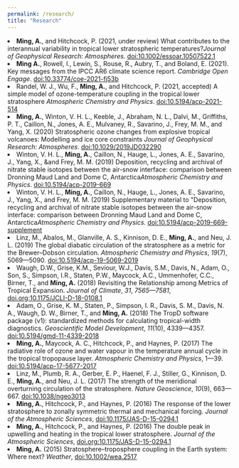 ```yaml
---
permalink: /research/
title: "Research"
---
```

        
 <style>
.csl-block {
    font-size: 16px;
}
.csl-title, .csl-author, .csl-event, .csl-editor, .csl-venue {
    display: block;
    position: relative;
    font-size: 16px;
}

.csl-title b {
    font-weight: 600;
}

.csl-content {
    display: inline-block;
    vertical-align: top;
    padding-left: 20px;
}

.no-bullet {
   list-style-type: none;
}

</style>

<li><span id="<Ming_2021b"><b>Ming, A.</b>, and Hitchcock, P. (2021, under review) What contributes to the interannual variability in tropical lower stratospheric temperatures?<i>Journal of Geophysical Research: Atmospheres</i>. <a href="https://doi.org/10.1002/essoar.10507522.1">doi:10.1002/essoar.10507522.1</a></span></li>
<li><span id="Ming_2021a"><b>Ming A.</b>, Rowell, I., Lewin, S., Rouse, R., Aubry, T., and Boland, E. (2021). Key messages from the IPCC AR6 climate science report. <i>Cambridge Open Engage</i>. <a href="https://doi.org/10.33774/coe-2021-fj53b">doi:10.33774/coe-2021-fj53b</a></span></li>
<li><span id="<Randel_2021">Randel, W. J., Wu, F., <b>Ming, A.</b>, and Hitchcock, P. (2021, accepted) A simple model of ozone-temperature coupling in the tropical lower stratosphere <i>Atmospheric Chemistry and Physics</i>. <a href="https://doi.org/10.5194/acp-2021-514">doi:10.5194/acp-2021-514</a></span></li>
<li><span id="<Ming_2020"><b>Ming, A.</b>, Winton, V. H. L., Keeble, J., Abraham, N. L., Dalvi, M., Griffiths, P. T., Caillon, N., Jones, A. E., Mulvaney, R., Savarino, J., Frey, M. M., and Yang, X. (2020) Stratospheric ozone changes from explosive tropical volcanoes: Modelling and ice core constraints <i>Journal of Geophysical Research: Atmospheres</i>. <a href="https://doi.org/10.1029/2019JD032290">doi:10.1029/2019JD032290</a></span></li>
<li><span id="Winton_2019">Winton, V. H. L., <b>Ming, A.</b>, Caillon, N., Hauge, L., Jones, A. E., Savarino, J., Yang, X., &and Frey, M. M. (2019) Deposition, recycling and archival of nitrate stable isotopes between the air-snow  interface: comparison between Dronning Maud Land and Dome C, Antarctica<i>Atmospheric Chemistry and Physics</i>. <a href="https://doi.org/10.5194/acp-2019-669">doi:10.5194/acp-2019-669</a></span></li>
<li><span id="Winton_2020">Winton, V. H. L., <b>Ming, A.</b>, Caillon, N., Hauge, L., Jones, A. E., Savarino, J., Yang, X., and Frey, M. M. (2019) Supplementary material to "Deposition, recycling and archival of nitrate stable isotopes between the air-snow interface: comparison between Dronning Maud Land and Dome C, Antarctica<i>Atmospheric Chemistry and Physics</i>. <a href="https://doi.org/10.5194/acp-2019-669-supplement">doi:10.5194/acp-2019-669-supplement</a></span></li>
<li><span id="Linz_2019">Linz, M., Abalos, M., Glanville, A. S., Kinnison, D. E., <b>Ming, A.</b>, and Neu, J. L. (2019) The global diabatic circulation of the stratosphere as a metric for the Brewer–Dobson circulation. <i>Atmospheric Chemistry and Physics</i>, <i>19</i>(7), 5069&mdash;5090. <a href="https://doi.org/10.5194/acp-19-5069-2019">doi:10.5194/acp-19-5069-2019</a></span></li>
<li><span id="Waugh_2018">Waugh, D.W., Grise, K.M., Seviour, W.J., Davis, S.M., Davis, N., Adam, O., Son, S., Simpson, I.R., Staten, P.W., Maycock, A.C., Ummenhofer, C.C., Birner, T., and <b>Ming, A.</b> (2018) Revisiting the Relationship among Metrics of Tropical Expansion. <i>Journal of Climate</i>, <i>31</i>, <i>7565&mdash;7581</i>, <a href="https://doi.org/10.1175/JCLI-D-18-0108.1">doi.org:10.1175/JCLI-D-18-0108.1</a></span></li>
<li><span id="Adam_2018">Adam, O., Grise, K. M., Staten, P., Simpson, I. R., Davis, S. M., Davis, N. A., Waugh, D. W., Birner, T., and <b>Ming, A.</b> (2018) The TropD software package (v1): standardized methods for calculating tropical-width diagnostics. <i>Geoscientific Model Development</i>, <i>11</i>(10), 4339&mdash;4357. <a href="https://doi.org/10.5194/gmd-11-4339-2018">doi:10.5194/gmd-11-4339-2018</a></span></li>
<li><span id="Ming_2017"><b>Ming, A.</b>, Maycock, A. C., Hitchcock, P., and Haynes, P. (2017) The radiative role of ozone and water vapour in the temperature annual cycle in the tropical tropopause layer. <i>Atmospheric Chemistry and Physics</i>, 1&mdash;39. <a href="https://doi.org/10.5194/acp-17-5677-2017">doi:10.5194/acp-17-5677-2017</a></span></li>
<li><span id="Linz_2017">Linz, M., Plumb, R. A., Gerber, E. P., Haenel, F. J., Stiller, G., Kinnison, D. E., <b>Ming, A.</b>, and Neu, J. L. (2017) The strength of the meridional overturning circulation of the stratosphere. <i>Nature Geoscience</i>, <i>10</i>(9), 663&mdash;667. <a href="https://doi.org/10.1038/ngeo3013">doi:10.1038/ngeo3013</a></span></li>
<li><span id="<Ming_2016b"><b>Ming, A.</b>, Hitchcock, P., and Haynes, P. (2016) The response of the lower stratosphere to zonally symmetric thermal and mechanical forcing. <i>Journal of the Atmospheric Sciences</i>, <a href="https://doi.org/10.1175/JAS-D-15-0294.1">doi:10.1175/JAS-D-15-0294.1</a></span></li>
<li><span id="Ming_2016a"><b>Ming, A.</b>, Hitchcock, P., and Haynes, P. (2016) The double peak in upwelling and heating in the tropical lower stratosphere. <i>Journal of the Atmospheric Sciences</i>, <a href="https://doi.org/10.1175/JAS-D-15-0293.1">doi.org:10.1175/JAS-D-15-0294.1</a></span></li>
<li><span id="Ming_2015"><b>Ming, A.</b> (2015) Stratosphere–troposphere coupling in the Earth system: Where next? <i>Weather</i>, <a href="https://doi.org/10.1002/wea.2517">doi:10.1002/wea.2517</a></span></li>
